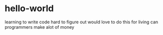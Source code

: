 # hello-world
learning to write code 
hard to figure out
would love to do this for living
can programmers make alot of money
